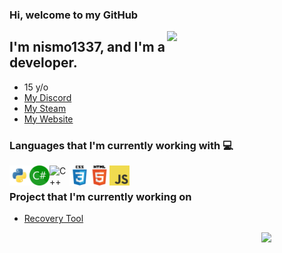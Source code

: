 ### Hi, welcome to my GitHub

<img align="right" width="50%" src="https://github-readme-stats.vercel.app/api?username=nismo1337&show_icons=true&theme=dark&hide=contribs,issues">


## I'm **nismo1337**, and I'm a developer.
- 15 y/o
- <a href="https://discordapp.com/users/294488126641012737/" target="_blank" rel="noopener noreferrer">My Discord</a>
- <a href="https://steamcommunity.com/id/foreversuffering/" target="_blank" rel="noopener noreferrer">My Steam</a>
- <a href="https://nismo1337.xyz/" target="_blank" rel="noopener noreferrer">My Website</a>

### Languages that I'm currently working with 💻
<img align="left" alt="Python" width="32px" src="https://raw.githubusercontent.com/github/explore/80688e429a7d4ef2fca1e82350fe8e3517d3494d/topics/python/python.png" />
<img align="left" alt="C#" width="32px" src="https://raw.githubusercontent.com/github/explore/80688e429a7d4ef2fca1e82350fe8e3517d3494d/topics/csharp/csharp.png" />
<img align="left" alt="C++" width="32px" src="https://user-images.githubusercontent.com/45857590/113528813-1137dd80-95c2-11eb-8192-b2118e99bb05.png" />
<img align="left" alt="Python" width="32px" src="https://raw.githubusercontent.com/github/explore/80688e429a7d4ef2fca1e82350fe8e3517d3494d/topics/css/css.png" />
<img align="left" alt="Python" width="32px" src="https://raw.githubusercontent.com/github/explore/80688e429a7d4ef2fca1e82350fe8e3517d3494d/topics/html/html.png" />
<img align="left" alt="Python" width="32px" src="https://raw.githubusercontent.com/github/explore/80688e429a7d4ef2fca1e82350fe8e3517d3494d/topics/javascript/javascript.png" />

<br/>


### Project that I'm currently working on 

- <a href="https://github.com/nismo1337/Recovery-Tool" target="_blank" rel="noopener noreferrer">Recovery Tool</a>
<img align="right" width="20%" src="https://github.githubassets.com/images/mona-loading-dark.gif">
